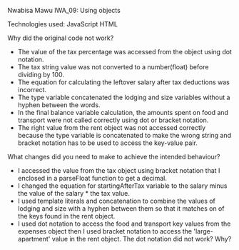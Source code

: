 Nwabisa Mawu IWA_09: Using objects

Technologies used: JavaScript HTML

Why did the original code not work?
- The value of the tax percentage was accessed from the object using dot notation.
- The tax string value was not converted to a number(float) before dividing by 100.
- The equation for calculating the leftover salary after tax deductions was incorrect.
- The type variable concatenated the lodging and size variables without a hyphen between the words.
- In the final balance variable calculation, the amounts spent on food and transport were not called correctly using dot or bracket notation.
- The right value from the rent object was not accessed correctly because the type variable is concatenated to make the wrong string and bracket notation has to be used to access the key-value pair. 

What changes did you need to make to achieve the intended behaviour?
- I accessed the value from the tax object using bracket notation that I enclosed in a parseFloat function to get a decimal.
- I changed the equation for startingAfterTax variable to the salary minus the value of the salary * the tax value.
- I used template literals and concatenation to combine the values of lodging and size with a hyphen between them so that it matches on of the keys found in the rent object.
- I used dot notation to access the food and transport key values from the expenses object then I used bracket notation to access the 'large-apartment' value in the rent object. The dot notation did not work? Why? 